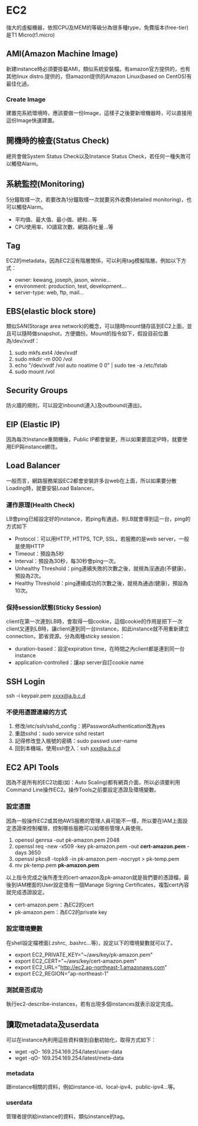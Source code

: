 # EC2
強大的虛擬機器，依照CPU及MEM的等級分為很多種type，免費版本(free-tier)是T1 Micro(t1.micro)

## AMI(Amazon Machine Image)
新建instance時必須要掛載AMI，類似系統安裝檔。有amazon官方提供的，也有其他linux distro.提供的，但amazon提供的Amazon Linux(based on CentOS)有最佳化過。

### Create Image
建置完系統環境時，應該要做一份Image，這樣子之後要新增機器時，可以直接用這份Image快速建置。

## 開機時的檢查(Status Check)
總共會做System Status Check以及Instance Status Check，若任何一種失敗可以觸發Alarm。

## 系統監控(Monitoring)
5分鐘取樣一次，若要改為1分鐘取樣一次就要另外收費(detailed monitoring)，也可以觸發Alarm。
* 平均值、最大值、最小值、總和...等
* CPU使用率、IO讀寫次數、網路吞吐量...等

## Tag
EC2的metadata，因為EC2沒有階層關係，可以利用tag模擬階層。例如以下方式：
* owner: kewang, joseph, jason, winnie...
* environment: production, test, development...
* server-type: web, ftp, mail...

## EBS(elastic block store)
類似SAN(Storage area network)的概念，可以隨時mount儲存區到EC2上面，並且可以隨時做snapshot，方便備份。Mount的指令如下，假設目前位置為/dev/xvdf：

1. sudo mkfs.ext4 /dev/xvdf
2. sudo mkdir -m 000 /vol
3. echo "/dev/xvdf /vol auto noatime 0 0" | sudo tee -a /etc/fstab
4. sudo mount /vol

## Security Groups
防火牆的規則，可以設定inbound(連入)及outbound(連出)。

## EIP (Elastic IP)
因為每次Instance重開機後，Public IP都會變更，所以如果要固定IP時，就要使用EIP與instance綁住。

## Load Balancer
一般而言，網路服務架設EC2都會安裝許多台web在上面，所以如果要分散Loading時，就要安裝Load Balancer。

### 運作原理(Health Check)
LB會ping已經設定好的instance，若ping有通過，則LB就會導到這一台，ping的方式如下
* Protocol：可以用HTTP, HTTPS, TCP, SSL，若服務的是web server，一般是使用HTTP
* Timeout：預設為5秒
* Interval：預設為30秒，每30秒會ping一次。
* Unhealthy Threshold：ping連續失敗的次數之後，就視為沒通過(不健康)，預設為2次。
* Healthy Threshold：ping連續成功的次數之後，就視為通過(健康)，預設為10次。

### 保持session狀態(Sticky Session)
client在第一次連到LB時，會取得一個cookie，這個cookie的作用是把下一次client又連到LB時，讓client連到同一台instance，如此instance就不用重新建立connection，節省資源。分為兩種sticky session：

* duration-based：設定expiration time，在時間之內client都是連到同一台instance
* application-controlled：讓ap server自訂cookie name

## SSH Login
ssh -i keypair.pem xxxx@a.b.c.d

### 不使用憑證連線的方式
1. 修改/etc/ssh/sshd_config：將PasswordAuthentication改為yes
2. 重啟sshd：sudo service sshd restart
3. 記得修改登入帳號的密碼：sudo passwd user-name
4. 回到本機端，使用ssh登入：ssh xxx@a.b.c.d

## EC2 API Tools
因為不是所有的EC2功能(如：Auto Scaling)都有網頁介面，所以必須要利用Command Line操作EC2。操作Tools之前要設定憑證及環境變數。

### 設定憑證
因為一般操作EC2或其他AWS服務的管理人員可能不一樣，所以要在IAM上面設定憑證來控制權限，控制哪些服務可以給哪些管理人員使用。

1. openssl genrsa -out pk-amazon.pem 2048
2. openssl req -new -x509 -key pk-amazon.pem -out **cert-amazon.pem** -days 3650
3. openssl pkcs8 -topk8 -in pk-amazon.pem -nocrypt > pk-temp.pem
4. mv pk-temp.pem **pk-amazon.pem**

以上指令完成之後所產生的cert-amazon及pk-amazon就是我們要的憑證檔，最後到IAM裡面的User設定值有一個Manage Signing Certificates，複製cert內容就完成憑證設定。
* cert-amazon.pem：為EC2的cert
* pk-amazon.pem：為EC2的private key

### 設定環境變數
在shell設定檔裡面(.zshrc, .bashrc...等)，設定以下的環境變數就可以了。

* export EC2_PRIVATE_KEY="~/aws/key/pk-amazon.pem"
* export EC2_CERT="~/aws/key/cert-amazon.pem"
* export EC2_URL="http://ec2.ap-northeast-1.amazonaws.com"
* export EC2_REGION="ap-northeast-1"

### 測試是否成功
執行ec2-describe-instances，若有出現多個instances就表示設定完成。

## 讀取metadata及userdata
可以在instance內利用這些資料做到自動初始化，取得方式如下：
* wget -qO- 169.254.169.254/latest/user-data
* wget -qO- 169.254.169.254/latest/meta-data

### metadata
跟instance相關的資料，例如instance-id、local-ipv4、public-ipv4...等。

### userdata
管理者提供給instance的資料，類似instance的tag。
